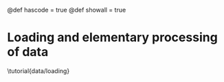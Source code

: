 @def hascode = true
@def showall = true

# Loading and elementary processing of data

\tutorial{data/loading}
